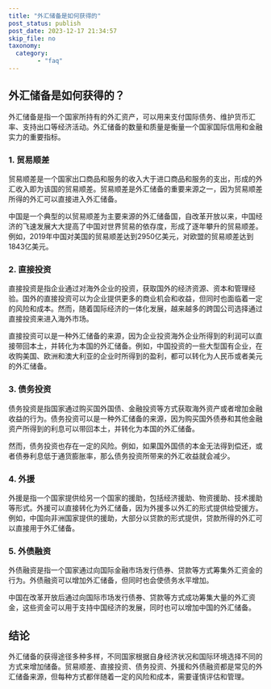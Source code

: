 ```yaml
---
title: "外汇储备是如何获得的"
post_status: publish
post_date: 2023-12-17 21:34:57
skip_file: no
taxonomy:
  category:
        - "faq"
---
```


## 外汇储备是如何获得的？

外汇储备是指一个国家所持有的外汇资产，可以用来支付国际债务、维护货币汇率、支持出口等经济活动。外汇储备的数量和质量是衡量一个国家国际信用和金融实力的重要指标。

### 1. 贸易顺差

贸易顺差是一个国家出口商品和服务的收入大于进口商品和服务的支出，形成的外汇收入即为该国的贸易顺差。贸易顺差是外汇储备的重要来源之一，因为贸易顺差所得的外汇可以直接进入外汇储备。

中国是一个典型的以贸易顺差为主要来源的外汇储备国，自改革开放以来，中国经济的飞速发展大大提高了中国对世界贸易的依存度，形成了逐年攀升的贸易顺差。例如，2019年中国对美国的贸易顺差达到2950亿美元，对欧盟的贸易顺差达到1843亿美元。

### 2. 直接投资

直接投资是指企业通过对海外企业的投资，获取国外的经济资源、资本和管理经验。国外的直接投资可以为企业提供更多的商业机会和收益，但同时也面临着一定的风险和成本。然而，随着国际经济的一体化发展，越来越多的跨国公司选择通过直接投资来进入海外市场。

直接投资可以是一种外汇储备的来源，因为企业投资海外企业所得到的利润可以直接带回本土，并转化为本国的外汇储备。例如，中国投资的一些大型国有企业，在收购美国、欧洲和澳大利亚的企业时所得到的盈利，都可以转化为人民币或者美元的外汇储备。

### 3. 债务投资

债务投资是指国家通过购买国外国债、金融投资等方式获取海外资产或者增加金融收益的行为。债务投资可以是一种外汇储备的来源，因为购买国外债券和其他金融资产所得到的利息可以带回本土，并转化为本国的外汇储备。

然而，债务投资也存在一定的风险。例如，如果国外国债的本金无法得到偿还，或者债券利息低于通货膨胀率，那么债务投资所带来的外汇收益就会减少。

### 4. 外援

外援是指一个国家提供给另一个国家的援助，包括经济援助、物资援助、技术援助等形式。外援可以直接转化为外汇储备，因为外援多以外汇的形式提供给受援方。例如，中国向非洲国家提供的援助，大部分以贷款的形式提供，贷款所得的外汇可以直接用于外汇储备。

### 5. 外债融资

外债融资是指一个国家通过向国际金融市场发行债券、贷款等方式筹集外汇资金的行为。外债融资可以增加外汇储备，但同时也会使债务水平增加。

中国在改革开放后通过向国际市场发行债券、贷款等方式成功筹集大量的外汇资金，这些资金可以用于支持中国经济的发展，同时也可以增加中国的外汇储备。

## 结论

外汇储备的获得途径多种多样，不同国家根据自身经济状况和国际环境选择不同的方式来增加储备。贸易顺差、直接投资、债务投资、外援和外债融资都是常见的外汇储备来源，但每种方式都伴随着一定的风险和成本，需要谨慎评估和管理。
